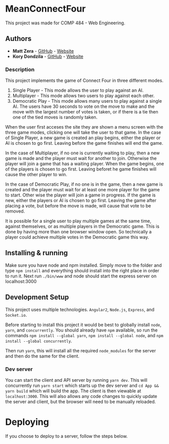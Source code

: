 # MeanConnectFour
This project was made for COMP 484 - Web Engineering.


## Authors

* **Matt Zera** - [GitHub](https://github.com/MattZera/) - [Website](https://mattzera.com)
* **Kory Dondzila** - [GitHub](https://github.com/korydondzila/) - [Website](http://korydondzila.com)


### Description

This project implements the game of Connect Four in three different modes.
1. Single Player - This mode allows the user to play against an AI.
2. Multiplayer - This mode allows two users to play against each other.
3. Democratic Play - This mode allows many users to play against a single AI. The users have 30 seconds to vote on the move to make and the move with the largest number of votes is taken, or if there is a tie then one of the tied moves is randomly taken.

When the user first acceses the site they are shown a menu screen with the three game modes, clicking one will take the user to that game.
In the case of Single Player, a new game is created an play begins, either the player or AI is chosen to go first. Leaving before the game finishes will end the game.

In the case of Multiplayer, if no one is currently waiting to play, then a new game is made and the player must wait for another to join. Otherwise the player will join a game that has a waiting player. When the game begins, one of the players is chosen to go first. Leaving beforet he game finishes will cause the other player to win.

In the case of Democratic Play, if no one is in the game, then a new game is created and the player must wait for at least one more player for the game to start. Other wise the player will join a game in progress. If the game is new, either the players or AI is chosen to go first. Leaving the game after placing a vote, but before the move is made, will cause that vote to be removed.

It is possible for a single user to play multiple games at the same time, against themselves, or as multiple players in the Democratic game. This is done by having more than one browser window open. So technically a player could achieve multiple votes in the Democratic game this way.


## Installing & running

Make sure you have node and npm installed. Simply move to the folder and type `npm install` and everything should install into the right place in order to run it.
Next run `./bin/www` and node should start the express server on localhost:3000

## Development Setup

This project uses multiple technologies. `Angular2`, `Node.js`, `Express`, and `Socket.io`.

Before starting to install this project it would be best to globally install `node`, `yarn`, and `concurrently`.
You should already have `npm` available, so run the commands `npm install --global yarn`, `npm install --global node`, and `npm install --global concurrently`.

Then run `yarn`, this will install all the required `node_modules` for the server and then do the same for the client.


### Dev server

You can start the client and API server by running `yarn dev`. This will concurrently run `yarn start` which starts up the dev server and `cd App && yarn build` which will build the app.
The client is then viewable at `localhost:3000`.
This will also allows any code changes to quickly update the server and client, but the browser will need to be manually reloaded.


# Deploying

If you choose to deploy to a server, follow the steps below.

